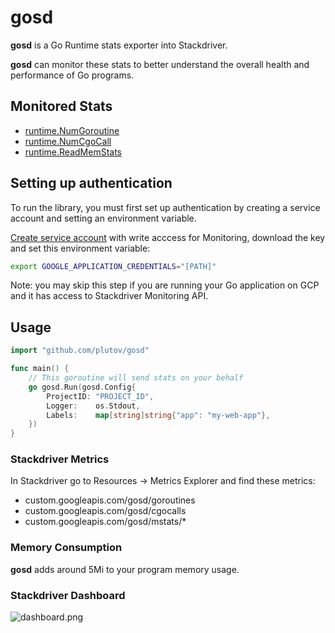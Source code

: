 # gosd

**gosd** is a Go Runtime stats exporter into Stackdriver.

**gosd** can monitor these stats to better understand the overall health and performance of Go programs.

## Monitored Stats

- [runtime.NumGoroutine](https://golang.org/pkg/runtime/debug/#Stack)
- [runtime.NumCgoCall](https://golang.org/pkg/runtime/#NumCgoCall)
- [runtime.ReadMemStats](https://golang.org/pkg/runtime/#ReadMemStats)

## Setting up authentication

To run the library, you must first set up authentication by creating a service account and setting an environment variable.

[Create service account](https://console.cloud.google.com/apis/credentials/serviceaccountkey) with write acccess for Monitoring, download the key and set this environment variable:


```bash
export GOOGLE_APPLICATION_CREDENTIALS="[PATH]"
```

Note: you may skip this step if you are running your Go application on GCP and it has access to Stackdriver Monitoring API.

## Usage

```go
import "github.com/plutov/gosd"

func main() {
	// This goroutine will send stats on your behalf
	go gosd.Run(gosd.Config{
		ProjectID: "PROJECT_ID",
		Logger:    os.Stdout,
		Labels:    map[string]string{"app": "my-web-app"},
	})
}
```

### Stackdriver Metrics

In Stackdriver go to Resources -> Metrics Explorer and find these metrics:

- custom.googleapis.com/gosd/goroutines
- custom.googleapis.com/gosd/cgocalls
- custom.googleapis.com/gosd/mstats/*

### Memory Consumption

**gosd** adds around 5Mi to your program memory usage.

### Stackdriver Dashboard

![dashboard.png](https://raw.githubusercontent.com/plutov/gosd/master/dashboard.png)